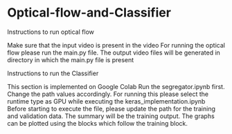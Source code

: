 # Optical-flow-and-Classifier

Instructions to run optical flow

Make sure that the input video is present in the video 
For running the optical flow please run the main.py file.
The output video files will be generated in directory in which the main.py file is present

Instructions to run the Classifier

This section is implemented on Google Colab
Run the segregator.ipynb first. Change the path values accordingly.
For running this please select the runtime type as GPU while executing the keras_implementation.ipynb
Before starting to execute the file, please update the path for the training and validation data.
The summary will be the training output. The graphs can be plotted using the blocks which follow the training block.
